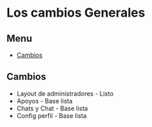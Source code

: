 # Los cambios Generales

## Menu
- [Cambios](#Cambios)

## Cambios

- Layout de administradores - Listo
- Apoyos - Base lista
- Chats y Chat -  Base lista
- Config perfil - Base lista
